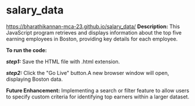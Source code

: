 # salary_data
https://bharathikannan-mca-23.github.io/salary_data/
**Description:**
This JavaScript program retrieves and displays information about the top five earning employees in Boston, providing key details for each employee.

**To run the code:**

***step1:*** Save the HTML file with .html extension.

***step2:*** Click the "Go Live" button.A new browser window will open, displaying Boston data.

**Future Enhancement:**
Implementing a search or filter feature to allow users to specify custom criteria for identifying top earners within a larger dataset.
